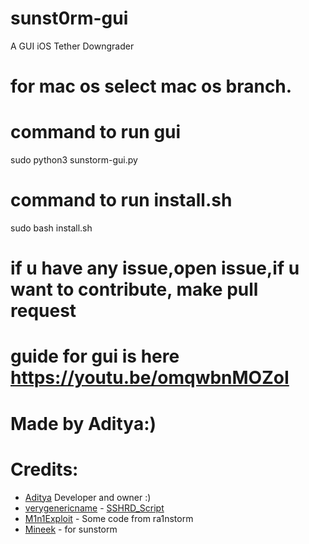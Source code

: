 # sunst0rm-gui
A GUI iOS Tether Downgrader 

# for mac os select mac os branch.

# command to run gui
sudo python3 sunstorm-gui.py

# command to run install.sh
sudo bash install.sh

# if u have any issue,open issue,if u want to contribute, make pull request


# guide for gui is here https://youtu.be/omqwbnMOZoI

# Made by Aditya:)

# Credits:
- [Aditya](https://github.com/aditya20110) Developer and owner :)
- [verygenericname](https://github.com/verygenericname) - [SSHRD_Script](https://github.com/verygenericname/SSHRD_Script)
- [M1n1Exploit](https://github.com/Mini-Exploit) - Some code from ra1nstorm
- [Mineek](https://github.com/mineek) - for sunstorm
